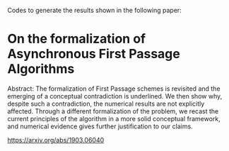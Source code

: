 Codes to generate the results shown in the following paper:

# On the formalization of Asynchronous First Passage Algorithms

Abstract: The formalization of First Passage schemes is revisited and the emerging of a conceptual contradiction is underlined.
We then show why, despite such a contradiction, the numerical results are not explicitly affected. Through a different
formalization of the problem, we recast the current principles of the algorithm in a more solid conceptual framework,
and numerical evidence gives further justification to our claims.

https://arxiv.org/abs/1903.06040
